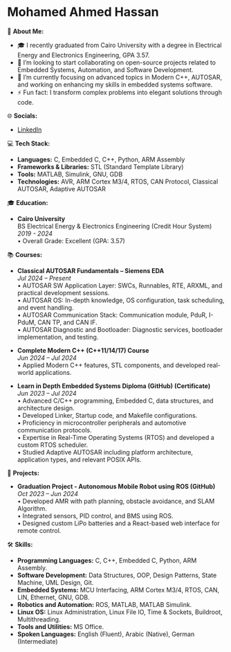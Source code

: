 # Mohamed Ahmed Hassan

💫 **About Me:**
- 🎓 I recently graduated from Cairo University with a degree in Electrical Energy and Electronics Engineering, GPA 3.57.
- 👯 I’m looking to start collaborating on open-source projects related to Embedded Systems, Automation, and Software Development.
- 🌱 I’m currently focusing on advanced topics in Modern C++, AUTOSAR, and working on enhancing my skills in embedded systems software.
- ⚡ Fun fact: I transform complex problems into elegant solutions through code.

🌐 **Socials:**
- [LinkedIn](https://www.linkedin.com/in/mohamed-hassanin-150520235/)

💻 **Tech Stack:**
- **Languages:** C, Embedded C, C++, Python, ARM Assembly
- **Frameworks & Libraries:** STL (Standard Template Library)
- **Tools:** MATLAB, Simulink, GNU, GDB
- **Technologies:** AVR, ARM Cortex M3/4, RTOS, CAN Protocol, Classical AUTOSAR, Adaptive AUTOSAR

🎓 **Education:**
- **Cairo University**  
  BS Electrical Energy & Electronics Engineering (Credit Hour System)  
  *2019 - 2024*  
  • Overall Grade: Excellent (GPA: 3.57)

📚 **Courses:**
- **Classical AUTOSAR Fundamentals – Siemens EDA**  
  *Jul 2024 – Present*  
  • AUTOSAR SW Application Layer: SWCs, Runnables, RTE, ARXML, and practical development sessions.  
  • AUTOSAR OS: In-depth knowledge, OS configuration, task scheduling, and event handling.  
  • AUTOSAR Communication Stack: Communication module, PduR, I-PduM, CAN TP, and CAN IF.  
  • AUTOSAR Diagnostic and Bootloader: Diagnostic services, bootloader implementation, and testing.

- **Complete Modern C++ (C++11/14/17) Course**  
  *Jun 2024 – Jul 2024*  
  • Applied Modern C++ features, STL components, and developed real-world applications.

- **Learn in Depth Embedded Systems Diploma (GitHub) (Certificate)**  
  *Jun 2023 – Jul 2024*  
  • Advanced C/C++ programming, Embedded C, data structures, and architecture design.  
  • Developed Linker, Startup code, and Makefile configurations.  
  • Proficiency in microcontroller peripherals and automotive communication protocols.  
  • Expertise in Real-Time Operating Systems (RTOS) and developed a custom RTOS scheduler.  
  • Studied Adaptive AUTOSAR including platform architecture, application types, and relevant POSIX APIs.

🚀 **Projects:**
- **Graduation Project - Autonomous Mobile Robot using ROS (GitHub)**  
  *Oct 2023 – Jun 2024*  
  • Developed AMR with path planning, obstacle avoidance, and SLAM Algorithm.  
  • Integrated sensors, PID control, and BMS using ROS.  
  • Designed custom LiPo batteries and a React-based web interface for remote control.

🛠 **Skills:**
- **Programming Languages:** C, C++, Embedded C, Python, ARM Assembly.
- **Software Development:** Data Structures, OOP, Design Patterns, State Machine, UML Design, Git.
- **Embedded Systems:** MCU Interfacing, ARM Cortex M3/4, RTOS, CAN, LIN, Ethernet, GNU, GDB.
- **Robotics and Automation:** ROS, MATLAB, MATLAB Simulink.
- **Linux OS:** Linux Administration, Linux File IO, Time & Sockets, Buildroot, Multithreading.
- **Tools and Utilities:** MS Office.
- **Spoken Languages:** English (Fluent), Arabic (Native), German (Intermediate)
